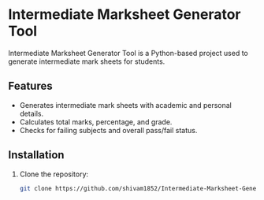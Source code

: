 # Intermediate Marksheet Generator Tool

Intermediate Marksheet Generator Tool is a Python-based project used to generate intermediate mark sheets for students.

## Features

- Generates intermediate mark sheets with academic and personal details.
- Calculates total marks, percentage, and grade.
- Checks for failing subjects and overall pass/fail status.

## Installation

1. Clone the repository:
   ```bash
   git clone https://github.com/shivam1852/Intermediate-Marksheet-Generator-Tool.git
